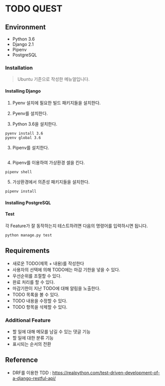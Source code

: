 # TODO QUEST

## Environment

* Python 3.6
* Django 2.1
* Pipenv
* PostgreSQL

### Installation

> Ubuntu 기준으로 작성한 메뉴얼입니다.

#### Installing Django
1. Pyenv 설치에 필요한 빌드 패키지들을 설치한다.

2. Pyenv를 설치한다.

3. Python 3.6을 설치한다.
```
pyenv install 3.6
pyenv global 3.6
```
3. Pipenv를 설치한다.
```sh

```
4. Pipenv를 이용하여 가상환경 셀을 킨다.
```sh
pipenv shell
```
5. 가상환경에서 의존성 패키지들을 설치한다.
```sh
pipenv install
```

#### Installing PostgreSQL

> 


#### Test

각 Feature가 잘 동작하는지 테스트하려면 다음의 명령어를 입력하시면 됩니다.

```sh
python manage.py test
```

## Requirements

* 새로운 TODO(제목 + 내용)를 작성한다
* 사용자의 선택에 의해 TODO에는 마감 기한을 넣을 수 있다.
* 우선순위를 조절할 수 있다.
* 완료 처리를 할 수 있다.
* 마감기한이 지난 TODO에 대해 알림을 노출한다.
* TODO 목록을 볼 수 있다.
* TODO 내용을 수정할 수 있다.
* TODO 항목을 삭제할 수 있다.

### Additional Feature

* 할 일에 대해 메모를 남길 수 있는 댓글 기능
* 할 일에 대한 분류 기능
* 표시되는 순서의 전환

## 

## Reference

* DRF를 이용한 TDD : https://realpython.com/test-driven-development-of-a-django-restful-api/